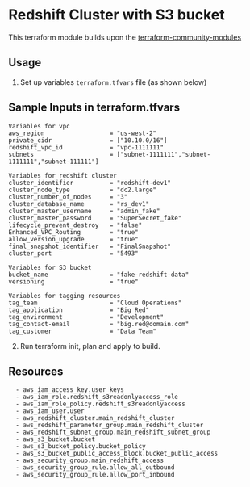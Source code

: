 # Redshift Cluster with S3 bucket

This terraform module builds upon the [terraform-community-modules](https://github.com/terraform-community-modules/tf_aws_redshift)

## Usage
1. Set up variables  `terraform.tfvars` file (as shown below)

## **Sample Inputs in terraform.tfvars**
```
Variables for vpc
aws_region                  = "us-west-2"
private_cidr                = ["10.10.0/16"]
redshift_vpc_id             = "vpc-1111111"
subnets                     = ["subnet-1111111","subnet-1111111","subnet-111111"]

Variables for redshift cluster
cluster_identifier          = "redshift-dev1"
cluster_node_type           = "dc2.large"
cluster_number_of_nodes     = "3"
cluster_database_name       = "rs_dev1"
cluster_master_username     = "admin_fake"
cluster_master_password     = "SuperSecret_fake"
lifecycle_prevent_destroy   = "false"
Enhanced_VPC_Routing      	= "true"
allow_version_upgrade       = "true"
final_snapshot_identifier   = "FinalSnapshot"
cluster_port                = "5493"

Variables for S3 bucket
bucket_name                 = "fake-redshift-data"
versioning                  = "true"

Variables for tagging resources
tag_team                    = "Cloud Operations"
tag_application             = "Big Red"
tag_environment             = "Development"
tag_contact-email           = "big.red@domain.com"
tag_customer                = "Data Team"
```

2. Run terraform init, plan and apply to build.

## Resources
```
  - aws_iam_access_key.user_keys
  - aws_iam_role.redshift_s3readonlyaccess_role
  - aws_iam_role_policy.redshift_s3readonlyaccess
  - aws_iam_user.user
  - aws_redshift_cluster.main_redshift_cluster
  - aws_redshift_parameter_group.main_redshift_cluster
  - aws_redshift_subnet_group.main_redshift_subnet_group
  - aws_s3_bucket.bucket
  - aws_s3_bucket_policy.bucket_policy
  - aws_s3_bucket_public_access_block.bucket_public_access
  - aws_security_group.main_redshift_access
  - aws_security_group_rule.allow_all_outbound
  - aws_security_group_rule.allow_port_inbound
  ````